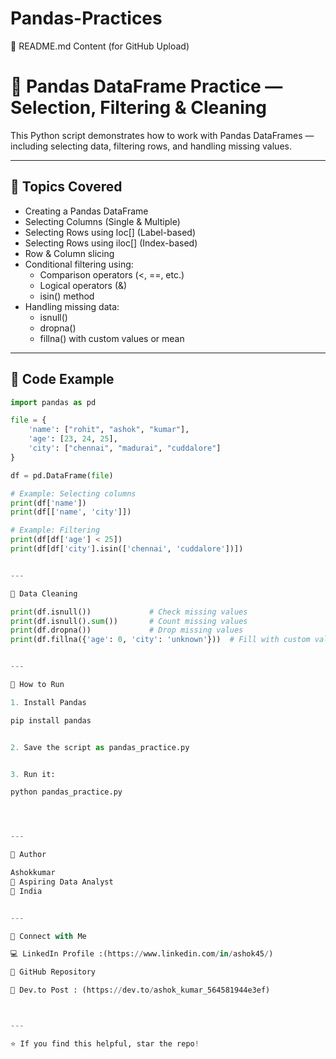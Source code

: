 # Pandas-Practices
🧾 README.md Content (for GitHub Upload)

# 🐼 Pandas DataFrame Practice — Selection, Filtering & Cleaning

This Python script demonstrates how to work with Pandas DataFrames — including selecting data, filtering rows, and handling missing values.

---

## 📘 Topics Covered
- Creating a Pandas DataFrame  
- Selecting Columns (Single & Multiple)  
- Selecting Rows using loc[] (Label-based)  
- Selecting Rows using iloc[] (Index-based)  
- Row & Column slicing  
- Conditional filtering using:
  - Comparison operators (<, ==, etc.)
  - Logical operators (&)
  - isin() method
- Handling missing data:
  - isnull()
  - dropna()
  - fillna() with custom values or mean

---

## 🧠 Code Example

```python
import pandas as pd

file = {
    'name': ["rohit", "ashok", "kumar"],
    'age': [23, 24, 25],
    'city': ["chennai", "madurai", "cuddalore"]
}

df = pd.DataFrame(file)

# Example: Selecting columns
print(df['name'])
print(df[['name', 'city']])

# Example: Filtering
print(df[df['age'] < 25])
print(df[df['city'].isin(['chennai', 'cuddalore'])])


---

🧹 Data Cleaning

print(df.isnull())             # Check missing values
print(df.isnull().sum())       # Count missing values
print(df.dropna())             # Drop missing values
print(df.fillna({'age': 0, 'city': 'unknown'}))  # Fill with custom values


---

🚀 How to Run

1. Install Pandas

pip install pandas


2. Save the script as pandas_practice.py


3. Run it:

python pandas_practice.py




---

📎 Author

Ashokkumar
💼 Aspiring Data Analyst
📍 India


---

🔗 Connect with Me

💻 LinkedIn Profile :(https://www.linkedin.com/in/ashok45/)

📂 GitHub Repository

📝 Dev.to Post : (https://dev.to/ashok_kumar_564581944e3ef)



---

⭐ If you find this helpful, star the repo!

